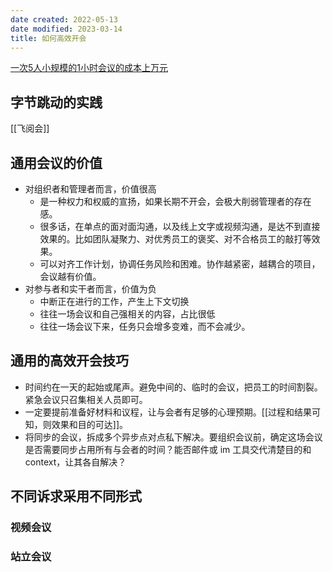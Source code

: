 ```yaml
---
date created: 2022-05-13
date modified: 2023-03-14
title: 如何高效开会
---
```


[一次5人小规模的1小时会议的成本上万元](x-devonthink-item://84858D42-ECBC-4568-B0EC-81725193B58A)

## 字节跳动的实践

[[飞阅会]]

## 通用会议的价值

- 对组织者和管理者而言，价值很高
	- 是一种权力和权威的宣扬，如果长期不开会，会极大削弱管理者的存在感。
	- 很多话，在单点的面对面沟通，以及线上文字或视频沟通，是达不到直接效果的。比如团队凝聚力、对优秀员工的褒奖、对不合格员工的敲打等效果。
	- 可以对齐工作计划，协调任务风险和困难。协作越紧密，越耦合的项目，会议越有价值。
- 对参与者和实干者而言，价值为负
	- 中断正在进行的工作，产生上下文切换
	- 往往一场会议和自己强相关的内容，占比很低
	- 往往一场会议下来，任务只会增多变难，而不会减少。

## 通用的高效开会技巧

- 时间约在一天的起始或尾声。避免中间的、临时的会议，把员工的时间割裂。紧急会议只召集相关人员即可。
- 一定要提前准备好材料和议程，让与会者有足够的心理预期。[[过程和结果可知，则效果和目的可达]]。
- 将同步的会议，拆成多个异步点对点私下解决。要组织会议前，确定这场会议是否需要同步占用所有与会者的时间？能否邮件或 im 工具交代清楚目的和 context，让其各自解决？

## 不同诉求采用不同形式

### 视频会议

### 站立会议
